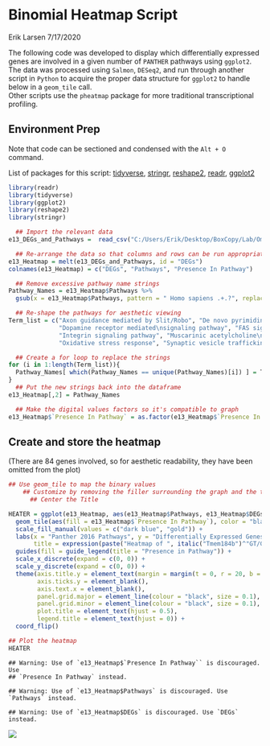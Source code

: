 Binomial Heatmap Script
================
Erik Larsen
7/17/2020

The following code was developed to display which differentially
expressed genes are involved in a given number of `PANTHER` pathways
using `ggplot2`.  
The data was processed using `Salmon`, `DESeq2`, and run through another
script in `Python` to acquire the proper data structure for `ggplot2` to
handle below in a `geom_tile` call.  
Other scripts use the `pheatmap` package for more traditional
transcriptional profiling.

## Environment Prep

Note that code can be sectioned and condensed with the `Alt + O`
command.

List of packages for this script:
[tidyverse](https://cran.r-project.org/package=tidyverse),
[stringr](https://cran.r-project.org/package=stringr),
[reshape2](https://cran.r-project.org/package=reshape2),
[readr](https://cran.r-project.org/package=readr),
[ggplot2](https://cran.r-project.org/package=ggplot2)

``` r
library(readr)
library(tidyverse)
library(ggplot2)
library(reshape2)
library(stringr)
```

``` r
  ## Import the relevant data
e13_DEGs_and_Pathways =  read_csv("C:/Users/Erik/Desktop/BoxCopy/Lab/Omics/RNAseq/Embryonic DRG/Analysis/Heatmaps/Custom Python Enrichr Pathway Clustergram e13 GT.csv")

  ## Re-arrange the data so that columns and rows can be run appropriately in a heatmap
e13_Heatmap = melt(e13_DEGs_and_Pathways, id = "DEGs")
colnames(e13_Heatmap) = c("DEGs", "Pathways", "Presence In Pathway")

  ## Remove excessive pathway name strings
Pathway_Names = e13_Heatmap$Pathways %>%
  gsub(x = e13_Heatmap$Pathways, pattern = " Homo sapiens .+.?", replacement = "")

  ## Re-shape the pathways for aesthetic viewing
Term_list = c("Axon guidance mediated by Slit/Robo", "De novo pyrimidine\ndeoxribonucleotide biosynthesis",
              "Dopamine receptor mediated\nsignaling pathway", "FAS signaling pathway", "Heme biosynthesis",
              "Integrin signaling pathway", "Muscarinic acetylcholine\nreceptor 2 and 4 signaling pathway",
              "Oxidative stress response", "Synaptic vesicle trafficking", "Wnt signaling pathway")

  ## Create a for loop to replace the strings
for (i in 1:length(Term_list)){
  Pathway_Names[ which(Pathway_Names == unique(Pathway_Names)[i]) ] = Term_list[i]
}
  ## Put the new strings back into the dataframe
e13_Heatmap[,2] = Pathway_Names

  ## Make the digital values factors so it's compatible to graph
e13_Heatmap$`Presence In Pathway` = as.factor(e13_Heatmap$`Presence In Pathway`)
```

## Create and store the heatmap

(There are 84 genes involved, so for aesthetic readability, they have
been omitted from the plot)

``` r
## Use geom_tile to map the binary values
    ## Customize by removing the filler surrounding the graph and the tickmarks
      ## Center the Title

HEATER = ggplot(e13_Heatmap, aes(e13_Heatmap$Pathways, e13_Heatmap$DEGs)) +
  geom_tile(aes(fill = e13_Heatmap$`Presence In Pathway`), color = "black") +
  scale_fill_manual(values = c("dark blue", "gold")) +
  labs(x = "Panther 2016 Pathways", y = "Differentially Expressed Genes\n(FDR < 0.01)",
       title = expression(paste("Heatmap of ", italic("Tmem184b")^"GT/GT","-affected Pathways"))) +
  guides(fill = guide_legend(title = "Presence in Pathway")) +
  scale_x_discrete(expand = c(0, 0)) +
  scale_y_discrete(expand = c(0, 0)) +
  theme(axis.title.y = element_text(margin = margin(t = 0, r = 20, b = 20, l = 0)),
        axis.ticks.y = element_blank(), 
        axis.text.x = element_blank(),
        panel.grid.major = element_line(colour = "black", size = 0.1),
        panel.grid.minor = element_line(colour = "black", size = 0.1),
        plot.title = element_text(hjust = 0.5),
        legend.title = element_text(hjust = 0)) +
  coord_flip()

## Plot the heatmap
HEATER
```

    ## Warning: Use of `e13_Heatmap$`Presence In Pathway`` is discouraged. Use
    ## `Presence In Pathway` instead.

    ## Warning: Use of `e13_Heatmap$Pathways` is discouraged. Use `Pathways` instead.

    ## Warning: Use of `e13_Heatmap$DEGs` is discouraged. Use `DEGs` instead.

![](Binomial-Heatmap-Script_files/figure-gfm/Heatmap%20of%20DEGs%20Identified%20Across%20PANTHER%20Pathways%20wLabs-1.png)<!-- -->
